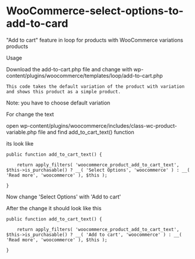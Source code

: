 # WooCommerce-select-options-to-add-to-card
"Add to cart" feature in loop for products with WooCommerce variations products

Usage

Download the add-to-cart.php file and change with wp-content/plugins/woocommerce/templates/loop/add-to-cart.php

    This code takes the default variation of the product with variation and shows this product as a simple product.
    
Note: you have to choose default variation

For change the text

open wp-content/plugins/woocommerce/includes/class-wc-product-variable.php file and find add_to_cart_text() function 

its look like 

	public function add_to_cart_text() {
 
		return apply_filters( 'woocommerce_product_add_to_cart_text', $this->is_purchasable() ? __( 'Select Options', 'woocommerce' ) : __( 'Read more', 'woocommerce' ), $this );
  
	}
 

 Now change 'Select Options' with 'Add to cart'

After the change it should look like this

	public function add_to_cart_text() {
 
		return apply_filters( 'woocommerce_product_add_to_cart_text', $this->is_purchasable() ? __( 'Add to cart', 'woocommerce' ) : __( 'Read more', 'woocommerce' ), $this );
  
	}
 
